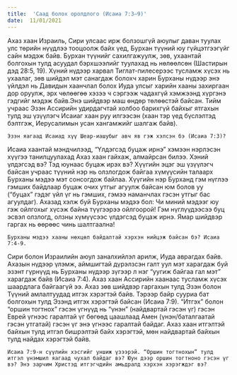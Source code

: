 ```yaml
---
title:  'Саад болох оролдлого (Исаиа 7:3–9)'
date:  11/01/2021
---
```


Ахаз хаан Израиль, Сири улсаас ирж болзошгүй аюулыг даван туулах улс төрийн нүүдлээ тооцоолж байх үед, Бурхан түүний юу гүйцэтгээгүйг сайн мэдэж байв. Бурхан түүнийг сахилгажуулж, зөв, ухаантай болгохын тулд асуудал бэрхшээлийг туулахад нь нөлөөлсөн (Шастирын дэд 28:5, 19). Хүний нүдээр харвал Тиглат-пилесерээс тусламж хүсэх нь ухаалаг, зөв шийдэл мэт санагдаж болохч харин Бурханы нүдээр энэ үйлдэл нь Давидын хаанчлал болох Иуда улсыг харийн хааны захиргаан дор оруулж, эрх чөлөөгөө хэзээ ч сэргээж чадахгүй хэмжээнд хүргэнэ гэдгийг мэдэж байв.Энэ шийдвэр маш өндөр төлөөстэй байсан. Тийм учраас Эзэн Ассирийн удирдагчтай холбоо барихгүй байхыг ятгахын тулд эш үзүүлэгч Исаиаг хаан руу илгээсэн (хаан тэр үед бүслэлтэд бэлтгэж, Иерусалимын усан хангамжийг шалгаж байв).

`Эзэн яагаад Исаиад хүү Шеар-иашубыг авч яв гэж хэлсэн бэ (Исаиа 7:3)?`

Исаиа хаантай мэндчилээд, “Үлдэгсэд буцаж ирнэ” хэмээн нэрлэсэн хүүгээ танилцуулахад Ахаз хаан гайхаж, алмайрсан билээ. Хэний үлдэгсэд вэ? Тэд юунаас буцаж ирэх вэ? Хүүгийн эцэг эш үзүүлэгч байсан учраас түүний нэр нь олзлогдож байгаа хүмүүсийн талаарх Бурханы мэдээ мэт сонсогдож байлаа. Хүүгийн нэр Бурханд гэм нүглээ гэмших байдлаар буцаж очих утгыг агуулж байсан юм болов уу (“буцах” гэдэг үйл үг нь гэмших, гэмээ наманчлах гэсэн утгыг бас агуулдаг). Ахазад хэлж буй Бурханы мэдээ бол: Чи миний мэдээг юу гэж ойлгохыг хүсэж байна түүгээрээ ойлгоорой! Гэм нүглүүдээсээ буц эсвэл олзлогд, олзны хүмүүсээс үлдэгсэд буцаж ирнэ. Ямар шийдвэр гаргах нь өөрөөс чинь шалтгаална!

`Бурханы мэдээ хааны нөхцөл байдалтай хэрхэн нийцэж байсан бэ? Исаиа 7:4-9.`

Сири болон Израилийн аюул заналхийлэл арилж, Иуда аврагдах байв. Ахазын нүдээр үлэмж, аймшигтай дүрэлзсэн галт уул мэт харагдаж буй эзэнт гүрнүүд нь Бурханы нүдээр зүгээр л нэг “уугиж байгаа гал мэт” харагдаж байв (Исаиа 7:4). Ахаз хаан Ассирийн хаанаас тусламж хүсэх шаардлага байгаагүй ээ. Ахаз зөв шийдвэр гаргахын тулд Эзэн болон Түүний амлалтуудад итгэх хэрэгтэй байв. Тэрээр байр сууриа бат болгохын тулд Эзэнд итгэх хэрэгтэй байсан (Исаиа 7:9). “Итгэх” болон “оршин тогтнох” гэсэн үгнүүд нь “үнэн” (найдвартай гэсэн үг) гэсэн Еврей үгнээс гаралтай үг бөгөөд цаашлаад Амен (үнэн/баталгаатай гэсэн утгатай) гэсэн үг энэ үгнээс гаралтай байдаг. Ахаз хаан итгэлтэй байхын тулд итгэл бишрэлтэй байх хэрэгтэй, мөн найдвартай байхын тулд найдах хэрэгтэй байв.

`Исаиа 7:9-н сүүлийн хэсгийг уншиж үзээрэй. “Оршин тогтнохын” тулд итгэл үнэмшил яагаад чухал байдаг вэ? Юун дээр оршин тогтноно гэсэн үг вэ? Энэ зарчим Христэд итгэгчдийн амьдралд хэрхэн хэрэгждэг вэ?`